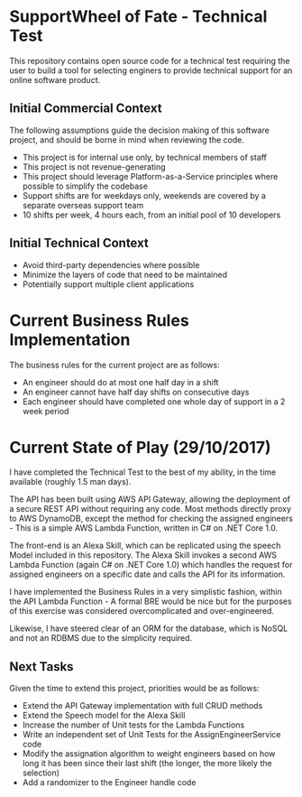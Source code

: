 # SupportWheel of Fate - Technical Test

This repository contains open source code for a technical test requiring the user to build a tool for selecting enginers to provide technical support for an online software product.

## Initial Commercial Context

The following assumptions guide the decision making of this software project, and should be borne in mind when reviewing the code.

- This project is for internal use only, by technical members of staff
- This project is not revenue-generating
- This project should leverage Platform-as-a-Service principles where possible to simplify the codebase
- Support shifts are for weekdays only, weekends are covered by a separate overseas support team
- 10 shifts per week, 4 hours each, from an initial pool of 10 developers

## Initial Technical Context

- Avoid third-party dependencies where possible
- Minimize the layers of code that need to be maintained
- Potentially support multiple client applications

# Current Business Rules Implementation

The business rules for the current project are as follows:

- An engineer should do at most one half day in a shift
- An engineer cannot have half day shifts on consecutive days
- Each engineer should have completed one whole day of support in a 2 week period

# Current State of Play (29/10/2017)

I have completed the Technical Test to the best of my ability, in the time available (roughly 1.5 man days).

The API has been built using AWS API Gateway, allowing the deployment of a secure REST API without requiring any code. Most methods directly proxy to AWS DynamoDB, except the method for checking the assigned engineers - This is a simple AWS Lambda Function, written in C# on .NET Core 1.0.

The front-end is an Alexa Skill, which can be replicated using the speech Model included in this repository. The Alexa Skill invokes a second AWS Lambda Function (again C# on .NET Core 1.0) which handles the request for assigned engineers on a specific date and calls the API for its information.

I have implemented the Business Rules in a very simplistic fashion, within the API Lambda Function - A formal BRE would be nice but for the purposes of this exercise was considered overcomplicated and over-engineered.

Likewise, I have steered clear of an ORM for the database, which is NoSQL and not an RDBMS due to the simplicity required.

## Next Tasks

Given the time to extend this project, priorities would be as follows:

- Extend the API Gateway implementation with full CRUD methods
- Extend the Speech model for the Alexa Skill
- Increase the number of Unit tests for the Lambda Functions
- Write an independent set of Unit Tests for the AssignEngineerService code
- Modify the assignation algorithm to weight engineers based on how long it has been since their last shift (the longer, the more likely the selection)
- Add a randomizer to the Engineer handle code
